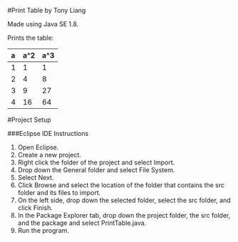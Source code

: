#Print Table by Tony Liang

Made using Java SE 1.8.

Prints the table:

| a | a^2 | a^3 |
| :--- | :--- | :--- |
| 1 | 1 | 1 |
| 2 | 4 | 8 |
| 3 | 9 | 27 |
| 4 | 16 | 64 |

#Project Setup

###Eclipse IDE Instructions
1. Open Eclipse.
2. Create a new project.
3. Right click the folder of the project and select Import.
4. Drop down the General folder and select File System.
5. Select Next.
6. Click Browse and select the location of the folder that contains the src folder and its files to import.
7. On the left side, drop down the selected folder, select the src folder, and click Finish.
8. In the Package Explorer tab, drop down the project folder, the src folder, and the package and select PrintTable.java.
9. Run the program.